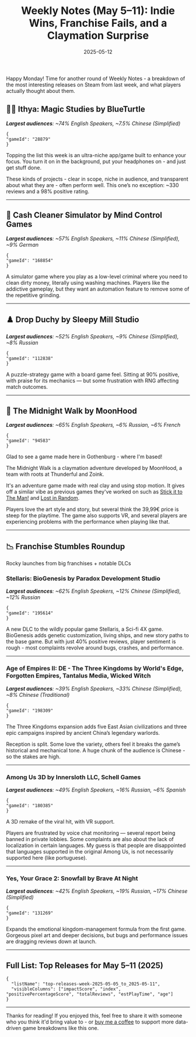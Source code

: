 ﻿---
title: "Weekly Notes (May 5–11): Indie Wins, Franchise Fails, and a Claymation Surprise"
slug: "weekly-notes-2025-05-05"
date: "2025-05-12"
description: "A claymation adventure from Gothenburg, literal money laundering, and multiple big-name DLCs with rough launches. Here's what Steam players actually thought — language by language."
tags: ["Weekly Notes", "Steam Reviews", "Game Analysis", "Audience Breakdown", "Indie Games", "Simulator", "Early Access", "DLC", "Stellaris", "Among Us", "Yes Your Grace", "The Midnight Walk"]
image: "https://media.githubusercontent.com/media/NiklasBorglund/niklasnotes-blog/main/posts/weekly-notes-2025-05-05/hero.jpg"
---

Happy Monday! Time for another round of Weekly Notes - a breakdown of the most interesting releases on Steam from last week, and what players actually thought about them.

## 🧙‍♂️ Ithya: Magic Studies by BlueTurtle
***Largest audiences**: ~74% English Speakers, ~7.5% Chinese (Simplified)*

```condensedgamecard
{
"gameId": "28879"
}
```

Topping the list this week is an ultra-niche app/game built to enhance your focus. You turn it on in the background, put your headphones on - and just get stuff done.

These kinds of projects - clear in scope, niche in audience, and transparent about what they are - often perform well.
This one’s no exception: ~330 reviews and a 98% positive rating.

---

## 💸 Cash Cleaner Simulator by Mind Control Games
***Largest audiences**: ~57% English Speakers, ~11% Chinese (Simplified), ~9% German*

```condensedgamecard
{
"gameId": "168854"
}
```

A simulator game where you play as a low-level criminal where you need to clean dirty money, literally using washing machines.
Players like the addictive gameplay, but they want an automation feature to remove some of the repetitive grinding.

---

## ♟️ Drop Duchy by Sleepy Mill Studio
***Largest audiences**: ~52% English Speakers, ~9% Chinese (Simplified), ~8% Russian*

```condensedgamecard
{
"gameId": "112838"
}
```

A puzzle-strategy game with a board game feel. Sitting at 90% positive, with praise for its mechanics — but some frustration with RNG affecting match outcomes.

---

## 🧱 The Midnight Walk by MoonHood
***Largest audiences**: ~65% English Speakers, ~6% Russian, ~6% French*

```condensedgamecard
{
"gameId": "94583"
}
```

Glad to see a game made here in Gothenburg - where I'm based!

The Midnight Walk is a claymation adventure developed by MoonHood, a team with roots at Thunderful and Zoink.

It's an adventure game made with real clay and using stop motion. It gives off a similar vibe as previous games they've worked on such as [Stick it to The Man!](https://niklasnotes.com/dashboard/game/89397/stick_it_to_the_man) and [Lost in Random](https://niklasnotes.com/dashboard/game/119799/lost_in_randomtm).

Players love the art style and story, but several think the 39,99€ price is steep for the playtime. The game also supports VR, and several players are experiencing problems with the performance when playing like that.

---

## 📉 Franchise Stumbles Roundup

Rocky launches from big franchises + notable DLCs

### Stellaris: BioGenesis by Paradox Development Studio
***Largest audiences**: ~62% English Speakers, ~12% Chinese (Simplified), ~12% Russian*

```condensedgamecard
{
"gameId": "195614"
}
```

A new DLC to the wildly popular game Stellaris, a Sci-fi 4X game. BioGenesis adds genetic customization, living ships, and new story paths to the base game.
But with just 40% positive reviews, player sentiment is rough - most complaints revolve around bugs, crashes, and performance.

---

### Age of Empires II: DE - The Three Kingdoms by World's Edge, Forgotten Empires, Tantalus Media, Wicked Witch
***Largest audiences**: ~39% English Speakers, ~33% Chinese (Simplified), ~8% Chinese (Traditional)*

```condensedgamecard
{
"gameId": "198309"
}
```

The Three Kingdoms expansion adds five East Asian civilizations and three epic campaigns inspired by ancient China’s legendary warlords.

Reception is split. Some love the variety, others feel it breaks the game’s historical and mechanical tone.
A huge chunk of the audience is Chinese - so the stakes are high.

---

### Among Us 3D by Innersloth LLC, Schell Games
***Largest audiences**: ~49% English Speakers, ~16% Russian, ~6% Spanish*

```condensedgamecard
{
"gameId": "180385"
}
```

A 3D remake of the viral hit, with VR support.

Players are frustrated by voice chat monitoring — several report being banned in private lobbies.
Some complaints are also about the lack of localization in certain languages. My guess is that people are disappointed that languages supported in the original Among Us, is not necessarily supported here (like portuguese).

---

### Yes, Your Grace 2: Snowfall by Brave At Night
***Largest audiences**: ~42% English Speakers, ~19% Russian, ~17% Chinese (Simplified)*

```condensedgamecard
{
"gameId": "131269"
}
```

Expands the emotional kingdom-management formula from the first game.
Gorgeous pixel art and deeper decisions, but bugs and performance issues are dragging reviews down at launch.

---

## Full List: Top Releases for May 5–11 (2025)

```customlist
{
  "listName": "top-releases-week-2025-05-05_to_2025-05-11",
  "visibleColumns": ["impactScore", "index", "positivePercentageScore", "totalReviews", "estPlayTime", "age"]
}
```

---

Thanks for reading!
If you enjoyed this, feel free to share it with someone who you think it'd bring value to - or [buy me a coffee](https://buymeacoffee.com/niklasnotes) to support more data-driven game breakdowns like this one.
